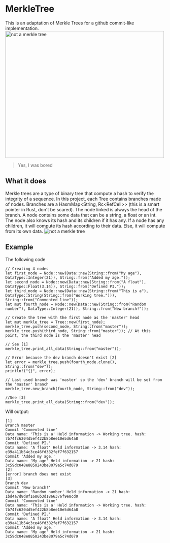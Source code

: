 # MerkleTree
This is an adaptation of Merkle Trees for a github commit-like implementation.
<img alt="not a merkle tree" src="https://github.com/KNaudin/MerkleTree/blob/master/images/merkle%20tree.png" width="500" height="400">
> Yes, I was bored

## What it does
Merkle trees are a type of binary tree that compute a hash to verify the integrity of a sequence.
In this project, each Tree contains branches made of nodes.
Branches are a HasmMap<String, Rc<RefCell<Node>>> (this is a smart pointer in Rust, don't be scared). The node linked
is always the head of the branch.
A node contains some data that can be a string, a float or an int. The node also knows its hash and its children if it has any.
If a node has any children, it will compute its hash according to their data. Else, it will compute from its own data.
<img alt="not a merkle tree" src="https://github.com/KNaudin/MerkleTree/blob/master/images/merkletreehash.png">

## Example
The following code
```
// Creating 4 nodes
let first_node = Node::new(Data::new(String::from("My age"), DataType::Integer(21)), String::from("Added my age."));
let second_node = Node::new(Data::new(String::from("A float"), DataType::Float(3.14)), String::from("Defined PI."));
let third_node = Node::new(Data::new(String::from("This is a"), DataType::String(String::from("Working tree."))), String::from("Commented line"));
let mut fourth_node = Node::new(Data::new(String::from("Random number"), DataType::Integer(21)), String::from("New branch!"));

// Create the tree with the first node as the 'master' head
let mut merkle_tree = Tree::new(first_node);
merkle_tree.push(second_node, String::from("master"));
merkle_tree.push(third_node, String::from("master")); // At this point, the third node is the 'master' head

// See [1]
merkle_tree.print_all_data(String::from("master"));

// Error because the dev branch doesn't exist [2]
let error = merkle_tree.push(fourth_node.clone(), String::from("dev"));
println!("{}", error);

// Last used branch was 'master' so the 'dev' branch will be set from the 'master' branch
merkle_tree.new_branch(fourth_node, String::from("dev"));

//See [3]
merkle_tree.print_all_data(String::from("dev"));
```
Will output:
```
[1]
Branch master
Commit 'Commented line'
Data name: 'This is a' Held information -> Working tree. hash: 7b74fc6204d5ef422b8b8ee10e5d64a8
Commit 'Defined PI.'
Data name: 'A float' Held information -> 3.14 hash: e39a411b54c3ce46fd382fef7f632157
Commit 'Added my age.'
Data name: 'My age' Held information -> 21 hash: 3c59dc048e8850243be8079a5c74d079
[2]
[error] branch does not exist
[3]
Branch dev
Commit 'New branch!'
Data name: 'Random number' Held information -> 21 hash: 1bd4a7d8d8f1686b3d1866376f9e8cd0
Commit 'Commented line'
Data name: 'This is a' Held information -> Working tree. hash: 7b74fc6204d5ef422b8b8ee10e5d64a8
Commit 'Defined PI.'
Data name: 'A float' Held information -> 3.14 hash: e39a411b54c3ce46fd382fef7f632157
Commit 'Added my age.'
Data name: 'My age' Held information -> 21 hash: 3c59dc048e8850243be8079a5c74d079
```
